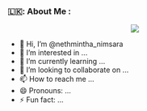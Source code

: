 ### 🇱🇰: About Me :

<p align="center">
  <img src="https://i.imgur.com/grqkPgn.jpeg" />
</p>

- 👋 Hi, I’m @nethmintha_nimsara
- 👀 I’m interested in ...
- 🌱 I’m currently learning ...
- 💞️ I’m looking to collaborate on ...
- 📫 How to reach me ...
- 😄 Pronouns: ...
- ⚡ Fun fact: ...

<!---
nethmintha/nethmintha is a ✨ special ✨ repository because its `README.md` (this file) appears on your GitHub profile.
You can click the Preview link to take a look at your changes.
--->
